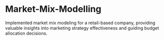 # Market-Mix-Modelling
Implemented market mix modeling for a retail-based company, providing valuable insights into marketing strategy effectiveness and guiding budget allocation decisions.
